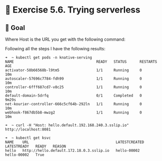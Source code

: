 # 🚀 Exercise 5.6. Trying serverless

## 🎯 Goal

Where Host is the URL you get with the following command:

Following all the steps I have the following results:

```
➜  ~ kubectl get pods -n knative-serving
NAME                                      READY   STATUS      RESTARTS   AGE
activator-58b66568b-l9tm5                 1/1     Running     0          10m
autoscaler-57696c7784-fdh99               1/1     Running     0          10m
controller-6fff687cd7-v8c25               1/1     Running     0          10m
default-domain-5drfq                      0/1     Completed   0          9m29s
net-kourier-controller-666c5cf64b-292ln   1/1     Running     0          10m
webhook-f867db5b8-mwzg2                   1/1     Running     0          10m

➜  ~ curl -H "Host: hello.default.192.168.240.3.sslip.io" http://localhost:8081

➜  ~ kubectl get ksvc
NAME    URL                                        LATESTCREATED   LATESTREADY   READY   REASON
hello   http://hello.default.172.18.0.3.sslip.io   hello-00002     hello-00002   True
```
